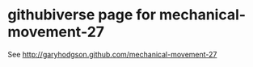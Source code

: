 githubiverse page for mechanical-movement-27
============

See http://garyhodgson.github.com/mechanical-movement-27